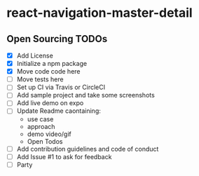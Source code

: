 # react-navigation-master-detail

## Open Sourcing TODOs

- [x] Add License
- [x] Initialize a npm package
- [x] Move code code here
- [ ] Move tests here
- [ ] Set up CI via Travis or CircleCI
- [ ] Add sample project and take some screenshots
- [ ] Add live demo on expo
- [ ] Update Readme caontaining:
  - use case
  - approach
  - demo video/gif
  - Open Todos
- [ ] Add contribution guidelines and code of conduct
- [ ] Add Issue #1 to ask for feedback
- [ ] Party
